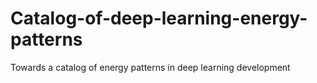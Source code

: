# Catalog-of-deep-learning-energy-patterns
Towards a catalog of energy patterns in deep learning development
